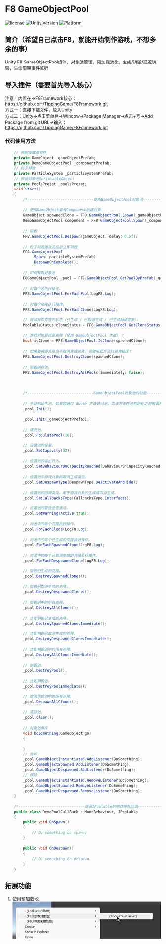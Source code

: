 # F8 GameObjectPool

[![license](http://img.shields.io/badge/license-MIT-green.svg)](https://opensource.org/licenses/MIT) 
[![Unity Version](https://img.shields.io/badge/unity-2021.3.15f1-blue)](https://unity.com) 
[![Platform](https://img.shields.io/badge/platform-Win%20%7C%20Android%20%7C%20iOS%20%7C%20Mac%20%7C%20Linux%20%7C%20WebGL-orange)]() 

## 简介（希望自己点击F8，就能开始制作游戏，不想多余的事）
Unity F8 GameObjectPool组件，对象池管理，预加载池化，生成/销毁/延迟销毁，生命周期事件监听  

## 导入插件（需要首先导入核心）
注意！内置在->F8Framework核心：https://github.com/TippingGame/F8Framework.git  
方式一：直接下载文件，放入Unity  
方式二：Unity->点击菜单栏->Window->Package Manager->点击+号->Add Package from git URL->输入：https://github.com/TippingGame/F8Framework.git  

### 代码使用方法
```C#
    // 预制体或者组件
    private GameObject _gameObjectPrefab;
    private DemoGameObjectPool _componentPrefab;
    // 粒子特效
    private ParticleSystem _particleSystemPrefab;
    // 预设对象池ScriptableObject
    private PoolsPreset _poolsPreset;
    void Start()
    {
        /*------------------------------使用GameObjectPool对象池------------------------------*/
        
        // 使用GameObject或者Component创建对象
        GameObject spawnedClone = FF8.GameObjectPool.Spawn(_gameObjectPrefab);
        DemoGameObjectPool component = FF8.GameObjectPool.Spawn(_componentPrefab, Vector3.zero, Quaternion.identity, this.transform);
        
        // 销毁
        FF8.GameObjectPool.Despawn(gameObject, delay: 0.5f);
        
        // 粒子特效播放完成后立即销毁
        FF8.GameObjectPool
            .Spawn(_particleSystemPrefab)
            .DespawnOnComplete();
        
        // 如何获取对象池
        F8GameObjectPool _pool = FF8.GameObjectPool.GetPoolByPrefab(_gameObjectPrefab);
        
        // 对每个池执行操作。
        FF8.GameObjectPool.ForEachPool(LogF8.Log);

        // 对每个克隆执行操作。
        FF8.GameObjectPool.ForEachClone(LogF8.Log);

        // 尝试获取克隆的状态（已生成 / 已取消生成 / 已生成超过容量）。
        PoolableStatus cloneStatus = FF8.GameObjectPool.GetCloneStatus(spawnedClone);

        // 游戏对象是否是克隆（使用 GameObjectPool 生成）？
        bool isClone = FF8.GameObjectPool.IsClone(spawnedClone);
        
        // 如果要销毁克隆但不取消生成克隆，请使用此方法以避免错误！
        FF8.GameObjectPool.DestroyClone(spawnedClone);
        
        // 销毁所有池。
        FF8.GameObjectPool.DestroyAllPools(immediately: false);
        
        
        
        /*------------------------------GameObjectPool对象池内功能------------------------------*/
        
        // 手动初始化池。如果您通过 Awake 方法访问池，而该方法在池初始化之前被调用，则可能需要这样做。
        _pool.Init();
        
        _pool.Init(_gameObjectPrefab);

        // 填充池。
        _pool.PopulatePool(16);
        
        // 设置池的容量。
        _pool.SetCapacity(32);
        
        // 设置池的溢出行为。
        _pool.SetBehaviourOnCapacityReached(BehaviourOnCapacityReached.Recycle);
        
        // 设置池中游戏对象的取消生成类型。
        _pool.SetDespawnType(DespawnType.DeactivateAndHide);
        
        // 设置池的回调类型，用于游戏对象的生成或取消生成。
        _pool.SetCallbacksType(CallbacksType.Interfaces);
        
        // 设置池的警告是否激活。
        _pool.SetWarningsActive(true);
        
        // 对池中的每个克隆执行操作。
        _pool.ForEachClone(LogF8.Log);
        
        // 对池中的每个已生成的克隆执行操作。
        _pool.ForEachSpawnedClone(LogF8.Log);
        
        // 对池中的每个已取消生成的克隆执行操作。
        _pool.ForEachDespawnedClone(LogF8.Log);
        
        // 销毁已生成的克隆。
        _pool.DestroySpawnedClones();
        
        // 销毁已取消生成的克隆。
        _pool.DestroyDespawnedClones();

        // 销毁池中的所有克隆。
        _pool.DestroyAllClones();

        // 立即销毁已生成的克隆。
        _pool.DestroySpawnedClonesImmediate();
        
        // 立即销毁已取消生成的克隆。
        _pool.DestroyDespawnedClonesImmediate();

        // 立即销毁池中的所有克隆。
        _pool.DestroyAllClonesImmediate();
        
        // 销毁池。
        _pool.DestroyPool();
        
        // 立即销毁池。
        _pool.DestroyPoolImmediate();
        
        // 取消生成池中的所有克隆。
        _pool.DespawnAllClones();

        // 清除池。
        _pool.Clear();
        
        // 对象池事件
        void DoSomething(GameObject go)
        {
            
        }
        // 监听
        _pool.GameObjectInstantiated.AddListener(DoSomething);
        _pool.GameObjectSpawned.AddListener(DoSomething);
        _pool.GameObjectDespawned.AddListener(DoSomething);
        // 移除
        _pool.GameObjectInstantiated.RemoveListener(DoSomething);
        _pool.GameObjectSpawned.RemoveListener(DoSomething);
        _pool.GameObjectDespawned.RemoveListener(DoSomething);
    }
    
    /*------------------------------继承IPoolable的物体拥有回调------------------------------*/
    public class DemoPoolCallBack : MonoBehaviour, IPoolable
    {
        public void OnSpawn()
        {
            // Do something on spawn.
        }
    
        public void OnDespawn()
        {
            // Do something on despawn.
        }
    }
```
## 拓展功能
1. 使用预加载池
![image](ui_20240302154233.png)
